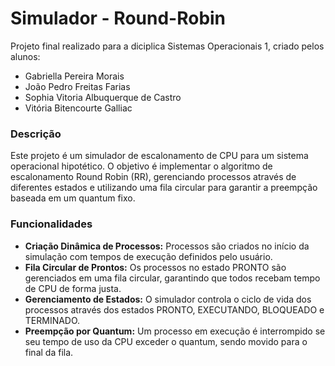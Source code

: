 # Simulador - Round-Robin
Projeto final realizado para a diciplica Sistemas Operacionais 1, criado pelos alunos: 
* Gabriella Pereira Morais
* João Pedro Freitas Farias
* Sophia Vitoria Albuquerque de Castro
* Vitória Bitencourte Galliac

### Descrição
Este projeto é um simulador de escalonamento de CPU para um sistema operacional hipotético. O objetivo é implementar o algoritmo de escalonamento Round Robin (RR), gerenciando processos através de diferentes estados e utilizando uma fila circular para garantir a preempção baseada em um quantum fixo.

### Funcionalidades
* **Criação Dinâmica de Processos:** Processos são criados no início da simulação com tempos de execução definidos pelo usuário.
* **Fila Circular de Prontos:** Os processos no estado PRONTO são gerenciados em uma fila circular, garantindo que todos recebam tempo de CPU de forma justa.
* **Gerenciamento de Estados:** O simulador controla o ciclo de vida dos processos através dos estados PRONTO, EXECUTANDO, BLOQUEADO e TERMINADO.
* **Preempção por Quantum:** Um processo em execução é interrompido se seu tempo de uso da CPU exceder o quantum, sendo movido para o final da fila.

